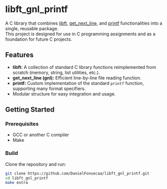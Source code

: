 # libft_gnl_printf

A C library that combines [libft](https://github.com/DanielFonsecaa/Libft-42), [get_next_line](https://github.com/DanielFonsecaa/Get_next_line-42), and [printf](https://github.com/DanielFonsecaa/Printf-42) functionalities into a single, reusable package.  
This project is designed for use in C programming assignments and as a foundation for future C projects.

## Features

- **libft:** A collection of standard C library functions reimplemented from scratch (memory, string, list utilities, etc.).
- **get_next_line (gnl):** Efficient line-by-line file reading function.
- **printf:** Custom implementation of the standard `printf` function, supporting many format specifiers.
- Modular structure for easy integration and usage.


## Getting Started

### Prerequisites

- GCC or another C compiler
- Make

### Build

Clone the repository and run:

```bash
git clone https://github.com/DanielFonsecaa/libft_gnl_printf.git
cd libft_gnl_printf
make extra
